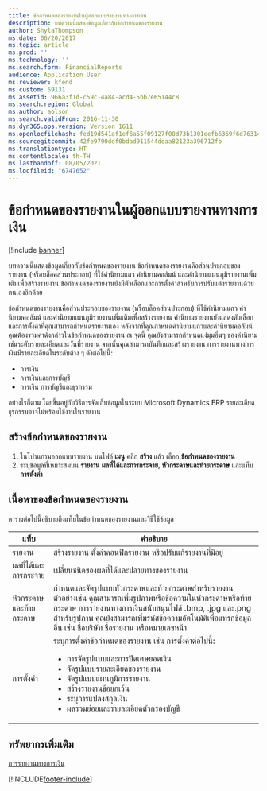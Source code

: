 ```yaml
---
title: ข้อกำหนดของรายงานในผู้ออกแบบรายงานทางการเงิน
description: บทความนี้แสดงข้อมูลเกี่ยวกับข้อกำหนดของรายงาน
author: ShylaThompson
ms.date: 06/20/2017
ms.topic: article
ms.prod: ''
ms.technology: ''
ms.search.form: FinancialReports
audience: Application User
ms.reviewer: kfend
ms.custom: 59131
ms.assetid: 966a3f1d-c59c-4a84-acd4-5bb7e65144c8
ms.search.region: Global
ms.author: aolson
ms.search.validFrom: 2016-11-30
ms.dyn365.ops.version: Version 1611
ms.openlocfilehash: fed19d541af1ef6a55f09127f08d73b1301eefb6369f6d76314463e18fb273c8
ms.sourcegitcommit: 42fe9790ddf0bdad911544deaa82123a396712fb
ms.translationtype: HT
ms.contentlocale: th-TH
ms.lasthandoff: 08/05/2021
ms.locfileid: "6747652"
---
```

# <a name="report-definitions-in-financial-report-designer"></a>ข้อกำหนดของรายงานในผู้ออกแบบรายงานทางการเงิน

[!include [banner](../includes/banner.md)]

บทความนี้แสดงข้อมูลเกี่ยวกับข้อกำหนดของรายงาน ข้อกำหนดของรายงานคือส่วนประกอบของรายงาน (หรือบล็อคส่วนประกอบ) ที่ใช้คำนิยามแถว คำนิยามคอลัมน์ และคำนิยามแผนภูมิรายงานเพิ่มเติมเพื่อสร้างรายงาน ข้อกำหนดของรายงานยังมีตัวเลือกและการตั้งค่าสำหรับการปรับแต่งรายงานด้วยตนเองอีกด้วย 

ข้อกำหนดของรายงานคือส่วนประกอบของรายงาน (หรือบล็อคส่วนประกอบ) ที่ใช้คำนิยามแถว คำนิยามคอลัมน์ และคำนิยามแผนภูมิรายงานเพิ่มเติมเพื่อสร้างรายงาน คำนิยามรายงานยังแสดงตัวเลือก และการตั้งค่าที่คุณสามารถกำหนดรายงานเอง หลังจากที่คุณกำหนดคำนิยามแถวและคำนิยามคอลัมน์ คุณต้องรวมค่าดังกล่าวในข้อกำหนดของรายงาน ณ จุดนี้ คุณยังสามารถกำหนดแง่มุมอื่นๆ ของคำนิยาม เช่นระดับรายละเอียดและวันที่รายงาน จากนั้นคุณสามารถบันทึกและสร้างรายงาน การรายงานทางการเงินมีรายละเอียดในระดับต่าง ๆ ดังต่อไปนี้:

- การเงิน
- การเงินและการบัญชี
- การเงิน การบัญชีและธุรกรรม

อย่างไรก็ตาม โดยขึ้นอยู่กับวิธีการจัดเก็บข้อมูลในระบบ Microsoft Dynamics ERP รายละเอียดธุรกรรมอาจไม่พร้อมใช้งานในรายงาน

## <a name="create-a-report-definition"></a>สร้างข้อกำหนดของรายงาน
1. ในโปรแกรมออกแบบรายงาน บนไฟล์ **เมนู** คลิก **สร้าง** แล้ว เลือก **ข้อกำหนดของรายงาน**
2. ระบุข้อมูลที่เหมาะสมบน **รายงาน** **ผลที่ได้และการกระจาย**, **หัวกระดาษและท้ายกระดาษ** และแท็บ **การตั้งค่า**

## <a name="contents-of-a-report-definition"></a>เนื้อหาของข้อกำหนดของรายงาน
ตารางต่อไปนี้อธิบายถึงแท็บในข้อกำหนดของรายงานและวิธีใช้ข้อมูล

<table>
<thead>
<tr>
<th>แท็บ</th>
<th>คำอธิบาย</th>
</tr>
</thead>
<tbody>
<tr>
<td>รายงาน</td>
<td>สร้างรายงาน ตั้งค่าคอนฟิกรายงาน หรือปรับแก้รายงานที่มีอยู่</td>
</tr>
<tr>
<td>ผลที่ได้และการกระจาย</td>
<td>เปลี่ยนชนิดของผลที่ได้และปลายทางของรายงาน</td>
</tr>
<tr>
<td>หัวกระดาษและท้ายกระดาษ</td>
<td>กำหนดและจัดรูปแบบหัวกระดาษและท้ายกระดาษสำหรับรายงาน ตัวอย่างเช่น คุณสามารถเพิ่มรูปภาพหรือข้อความในหัวกระดาษหรือท้ายกระดาษ การรายงานทางการเงินสนับสนุนไฟล์ .bmp, .jpg และ.png สำหรับรูปภาพ คุณยังสามารถเพิ่มรหัสข้อความอัตโนมัติเพื่อแทรกข้อมูลอื่น เช่น ชื่อบริษัท ชื่อรายงาน หรือหมายเลขหน้า</td>
</tr>
<tr>
<td>การตั้งค่า</td>
<td>ระบุการตั้งค่าข้อกำหนดของรายงาน เช่น การตั้งค่าต่อไปนี้:
<ul>
<li>การจัดรูปแบบและการปัดเศษยอดเงิน</li>
<li>จัดรูปแบบรายละเอียดของรายงาน</li>
<li>จัดรูปแบบแผนภูมิการรายงาน</li>
<li>สร้างรายงานข้อยกเว้น</li>
<li>ระบุการแปลงสกุลเงิน</li>
<li>ผลรวมย่อยและรายละเอียดตัวกรองบัญชี</li>
</ul>
</td>
</tr>
</tbody>
</table>

## <a name="additional-resources"></a>ทรัพยากรเพิ่มเติม

[การรายงานทางการเงิน](financial-reporting-intro.md)


[!INCLUDE[footer-include](../../../includes/footer-banner.md)]
